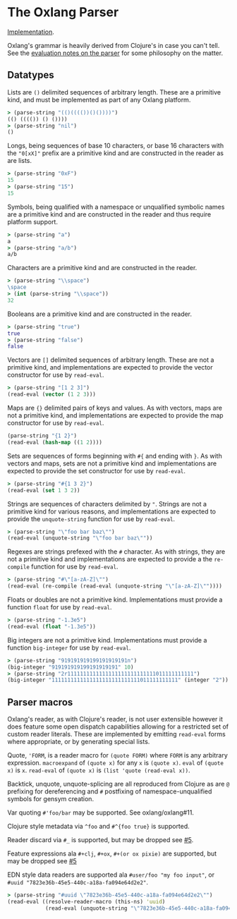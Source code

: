 # The Oxlang Parser

[Implementation](/resources/grammar/Oxlang.g4).

Oxlang's grammar is heavily derived from Clojure's in case you can't
tell. See the
[evaluation notes on the parser](https://github.com/oxlang/oxlang/blob/master/doc/evaluation.md#reader)
for some philosophy on the matter.

## Datatypes

Lists are `()` delimited sequences of arbitrary length. These are a
primitive kind, and must be implemented as part of any Oxlang
platform.

```Clojure
> (parse-string "(()(((())()())))")
(() (((()) () ())))
> (parse-string "nil")
()
```

Longs, being sequences of base 10 characters, or base 16 characters
with the `"0[xX]"` prefix are a primitive kind and are constructed in
the reader as are lists.

```Clojure
> (parse-string "0xF")
15
> (parse-string "15")
15
```

Symbols, being qualified with a namespace or unqualified symbolic
names are a primitive kind and are constructed in the reader and thus
require platform support.

```Clojure
> (parse-string "a")
a
> (parse-string "a/b")
a/b
```

Characters are a primitive kind and are constructed in the reader.

```Clojure
> (parse-string "\\space")
\space
> (int (parse-string "\\space"))
32
```

Booleans are a primitive kind and are constructed in the reader.

```Clojure
> (parse-string "true")
true
> (parse-string "false")
false
```

Vectors are `[]` delimited sequences of arbitrary length. These are
not a primitive kind, and implementations are expected to provide the
vector constructor for use by `read-eval`.

```Clojure
> (parse-string "[1 2 3]")
(read-eval (vector (1 2 3)))
```

Maps are `{}` delimited pairs of keys and values. As with vectors,
maps are not a primitive kind, and implementations are expected to
provide the map constructor for use by `read-eval`.

```Clojure
(parse-string "{1 2}")
(read-eval (hash-map ((1 2))))
```

Sets are sequences of forms beginning with `#{` and ending with
`}`. As with vectors and maps, sets are not a primitive kind and
implementations are expected to provide the set constructor for use by
`read-eval`.

```Clojure
> (parse-string "#{1 3 2}")
(read-eval (set 1 3 2))
```

Strings are sequences of characters delimited by `"`. Strings are not
a primitive kind for various reasons, and implementations are expected
to provide the `unquote-string` function for use by `read-eval`.

```Clojure
> (parse-string "\"foo bar baz\"")
(read-eval (unquote-string "\"foo bar baz\""))
```

Regexes are strings prefexed with the `#` character. As with strings,
they are not a primitive kind and implementations are expected to
provide a the `re-compile` function for use by `read-eval`.

```Clojure
> (parse-string "#\"[a-zA-Z]\"")
(read-eval (re-compile (read-eval (unquote-string "\"[a-zA-Z]\""))))
```

Floats or doubles are not a primitive kind. Implementations must
provide a function `float` for use by `read-eval`.

```Clojure
> (parse-string "-1.3e5")
(read-eval (float "-1.3e5"))
```

Big integers are not a primitive kind. Implementations must provide a
function `big-integer` for use by `read-eval`.

```Clojure
> (parse-string "919191919199191919191n")
(big-integer "919191919199191919191" 10)
> (parse-string "2r1111111111111111111111111111011111111111")
(big-integer "1111111111111111111111111111011111111111" (integer "2"))
```

## Parser macros

Oxlang's reader, as with Clojure's reader, is not user extensible
however it does feature some open dispatch capabilities allowing for a
restricted set of custom reader literals. These are implemented by
emitting `read-eval` forms where appropriate, or by generating special
lists.

Quote, `'FORM`, is a reader macro for `(quote FORM)` where `FORM` is
any arbitrary expression. `macroexpand` of `(quote x)` for any `x` is
`(quote x)`. `eval` of `(quote x)` is `x`. `read-eval` of
`(quote x)` is `(list 'quote (read-eval x))`.

Backtick, unquote, unquote-splicing are all reproduced from Clojure as
are `@` prefixing for dereferencing and `#` postfixing of
namespace-unqualified symbols for gensym creation.

Var quoting `#'foo/bar` may be supported. See oxlang/oxlang#11.

Clojure style metadata via `^foo` and `#^{foo true}` is supported.

Reader discard via `#_` is supported, but may be dropped see
[#5](https://github.com/oxlang/oxlang/issues/5).

Feature expressions ala `#+clj`, `#+ox`, `#+(or ox pixie)` are
supported, but may be dropped see
[#5](https://github.com/oxlang/oxlang/issues/5)

EDN style data readers are supported ala `#user/foo "my foo input"`,
or `#uuid "7823e36b-45e5-440c-a18a-fa094e64d2e2"`.

```Clojure
> (parse-string "#uuid \"7823e36b-45e5-440c-a18a-fa094e64d2e2\"")
(read-eval ((resolve-reader-macro (this-ns) 'uuid)
            (read-eval (unquote-string "\"7823e36b-45e5-440c-a18a-fa094e64d2e2\""))))
```

